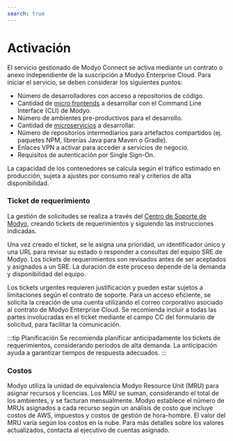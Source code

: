 ```yaml
---
search: true
---
```


# Activación

El servicio gestionado de Modyo Connect se activa mediante un contrato o anexo independiente de la suscripción a Modyo Enterprise Cloud. Para iniciar el servicio, se deben considerar los siguientes puntos:

- Número de desarrolladores con acceso a repositorios de código.
- Cantidad de [micro frontends](/es/architecture/patterns/micro-frontend) a desarrollar con el Command Line Interface (CLI) de Modyo.
- Número de ambientes pre-productivos para el desarrollo.
- Cantidad de [microservicios](/es/architecture/patterns/microservice) a desarrollar.
- Número de repositorios intermediarios para artefactos compartidos (ej. paquetes NPM, librerías Java para Maven o Gradle).
- Enlaces VPN a activar para acceder a servicios de negocio.
- Requisitos de autenticación por Single Sign-On.

La capacidad de los contenedores se calcula según el tráfico estimado en producción, sujeta a ajustes por consumo real y criterios de alta disponibilidad.

### Ticket de requerimiento

La gestión de solicitudes se realiza a través del [Centro de Soporte de Modyo](https://support.modyo.com), creando tickets de requerimientos y siguiendo las instrucciones indicadas.

Una vez creado el ticket, se le asigna una prioridad, un identificador único y una URL para revisar su estado o responder a consultas del equipo SRE de Modyo.
Los tickets de requerimientos son revisados antes de ser aceptados y asignados a un SRE. La duración de este proceso depende de la demanda y disponibilidad del equipo.

Los tickets urgentes requieren justificación y pueden estar sujetos a limitaciones según el contrato de soporte.
Para un acceso eficiente, se solicita la creación de una cuenta utilizando el correo corporativo asociado al contrato de Modyo Enterprise Cloud. Se recomienda incluir a todas las partes involucradas en el ticket mediante el campo CC del formulario de solicitud, para facilitar la comunicación.


:::tip Planificación
Se recomienda planificar anticipadamente los tickets de requerimientos, considerando períodos de alta demanda. La anticipación ayuda a garantizar tiempos de respuesta adecuados.
:::

### Costos

Modyo utiliza la unidad de equivalencia Modyo Resource Unit (MRU) para asignar recursos y licencias. Los MRU se suman, considerando el total de los ambientes, y se facturan mensualmente. Modyo establece el número de MRUs asignados a cada recurso según un análisis de costo que incluye costos de AWS, impuestos y costos de gestión de hora-hombre. El valor del MRU varía según los costos en la nube. Para más detalles sobre los valores actualizados, contacta al ejecutivo de cuentas asignado.
